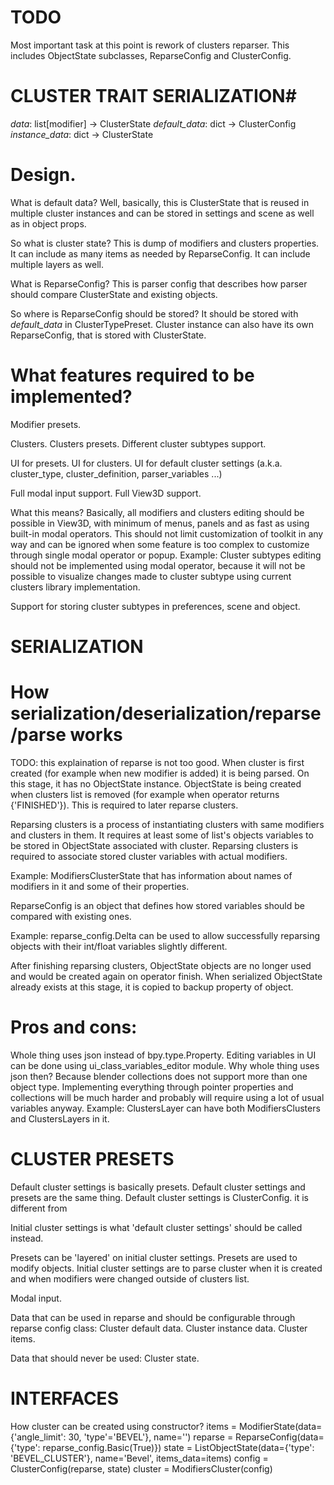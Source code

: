 # TODO #
Most important task at this point is rework of clusters reparser.
This includes ObjectState subclasses, ReparseConfig and ClusterConfig.

# CLUSTER TRAIT SERIALIZATION#
_data_: list[modifier]    ->  ClusterState
_default_data_: dict      ->  ClusterConfig
_instance_data_: dict     ->  ClusterState

# Design. #
What is default data?
Well, basically, this is ClusterState that is reused in multiple
cluster instances and can be stored in settings and scene as well
as in object props.

So what is cluster state?
This is dump of modifiers and clusters properties. It can include
as many items as needed by ReparseConfig. It can include multiple
layers as well.

What is ReparseConfig?
This is parser config that describes how parser should
compare ClusterState and existing objects.

So where is ReparseConfig should be stored?
It should be stored with _default_data_ in ClusterTypePreset.
Cluster instance can also have its own ReparseConfig,
that is stored with ClusterState.

# What features required to be implemented? #

Modifier presets.

Clusters.
Clusters presets.
Different cluster subtypes support.

UI for presets.
UI for clusters.
UI for default cluster settings (a.k.a. cluster_type,
cluster_definition, parser_variables ...)

Full modal input support.
Full View3D support.

What this means?
Basically, all modifiers and clusters editing should be
possible in View3D, with minimum of menus, panels and as
fast as using built-in modal operators.
This should not limit customization of toolkit in any way
and can be ignored when some feature is too complex to customize
through single modal operator or popup.
Example:
    Cluster subtypes editing should not be implemented using
    modal operator, because it will not be possible to
    visualize changes made to cluster subtype using
    current clusters library implementation.

Support for storing cluster subtypes in preferences, scene and object.

# SERIALIZATION #
# How serialization/deserialization/reparse/parse works #
TODO: this explaination of reparse is not too good.
When cluster is first created (for example when new modifier is added)
it is being parsed. On this stage, it has no ObjectState instance.
ObjectState is being created when clusters list is removed (for example
when operator returns {'FINISHED'}).
This is required to later reparse clusters.

Reparsing clusters is a process of instantiating clusters with same
modifiers and clusters in them. It requires at least some of
list's objects variables to be stored in ObjectState associated with
cluster.
Reparsing clusters is required to associate stored cluster variables with
actual modifiers.

Example: ModifiersClusterState that has information about
names of modifiers in it and some of their properties.

ReparseConfig is an object that defines how stored variables should be
compared with existing ones.

Example: reparse_config.Delta can be used to allow successfully
reparsing objects with their int/float variables slightly different.

After finishing reparsing clusters, ObjectState objects are no longer used
and would be created again on operator finish.
When serialized ObjectState already exists at this stage, it is copied
to backup property of object.

# Pros and cons: #
Whole thing uses json instead of bpy.type.Property. Editing variables in UI
can be done using ui_class_variables_editor module.
Why whole thing uses json then?
Because blender collections does not support more than one object type.
Implementing everything through pointer properties and collections will
be much harder and probably will require using a lot
of usual variables anyway.
Example:
ClustersLayer can have both ModifiersClusters and ClustersLayers in it.

# CLUSTER PRESETS #
Default cluster settings is basically presets.
Default cluster settings and presets are the same thing.
Default cluster settings is ClusterConfig.
it is different from 

Initial cluster settings is what 'default cluster settings' should
be called instead.

Presets can be 'layered' on initial cluster settings.
Presets are used to modify objects.
Initial cluster settings are to parse cluster when it is created and
when modifiers were changed outside of clusters list.

Modal input.

Data that can be used in reparse and should be configurable
through reparse config class:
    Cluster default data.
    Cluster instance data.
    Cluster items.

Data that should never be used:
    Cluster state.

# INTERFACES #
How cluster can be created using constructor?
items = ModifierState(data={'angle_limit': 30, 'type'='BEVEL'},
                      name='')
reparse = ReparseConfig(data={'type': reparse_config.Basic(True)})
state = ListObjectState(data={'type': 'BEVEL_CLUSTER'}, name='Bevel',
                        items_data=items)
config = ClusterConfig(reparse, state)
cluster = ModifiersCluster(config)
